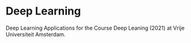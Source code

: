 # Deep Learning

Deep Learning Applications for the Course Deep Leaning (2021) at Vrije Universiteit Amsterdam.
